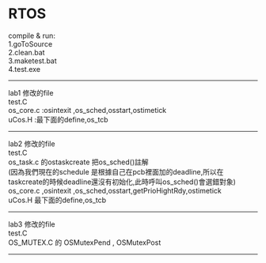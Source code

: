 # RTOS

compile & run:  
1.goToSource  
2.clean.bat  
3.maketest.bat  
4.test.exe  

_________________________________________________________________________________

lab1 修改的file  
test.C  
os_core.c :osintexit ,os_sched,osstart,ostimetick  
uCos.H :最下面的define,os_tcb  

_________________________________________________________________________________

lab2 修改的file  
test.C  
os_task.c 的ostaskcreate 把os_sched()註解   
(因為我們現在的schedule 是根據自己在pcb裡面加的deadline,所以在taskcreate的時候deadline還沒有初始化,此時呼叫os_sched()會選錯對象)    
os_core.c ,osintexit ,os_sched,osstart,getPrioHightRdy,ostimetick  
uCos.H 最下面的define,os_tcb  

_________________________________________________________________________________

lab3 修改的file  
test.C  
OS_MUTEX.C 的 OSMutexPend , OSMutexPost  

_________________________________________________________________________________
